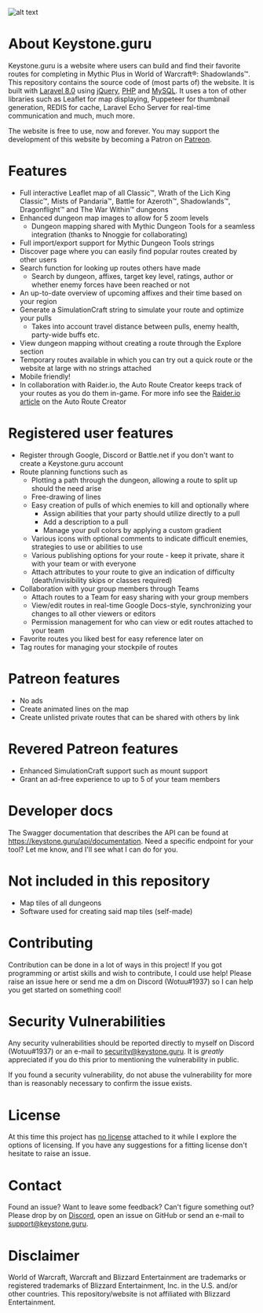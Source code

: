 ![alt text](https://assets.keystone.guru/images/external/github/readme_logo.png "Keystone.guru logo")

# About Keystone.guru
Keystone.guru is a website where users can build and find their favorite routes for completing in Mythic Plus in World of Warcraft®: Shadowlands™.
This repository contains the source code of (most parts of) the website. It is built with [Laravel 8.0](https://github.com/laravel/laravel) using [jQuery](https://github.com/jquery/jquery), [PHP](http://www.php.net/) and [MySQL](https://www.mysql.com/).
It uses a ton of other libraries such as Leaflet for map displaying, Puppeteer for thumbnail generation, REDIS for cache, Laravel Echo Server for real-time communication and much, much more.

The website is free to use, now and forever. You may support the development of this website by becoming a Patron on [Patreon](https://www.patreon.com/keystoneguru).

# Features
* Full interactive Leaflet map of all Classic™, Wrath of the Lich King Classic™, Mists of Pandaria™, Battle for Azeroth™, Shadowlands™, Dragonflight™ and The War Within™ dungeons
* Enhanced dungeon map images to allow for 5 zoom levels
  * Dungeon mapping shared with Mythic Dungeon Tools for a seamless integration (thanks to Nnoggie for collaborating)
* Full import/export support for Mythic Dungeon Tools strings
* Discover page where you can easily find popular routes created by other users
* Search function for looking up routes others have made
  * Search by dungeon, affixes, target key level, ratings, author or whether enemy forces have been reached or not
* An up-to-date overview of upcoming affixes and their time based on your region
* Generate a SimulationCraft string to simulate your route and optimize your pulls
  * Takes into account travel distance between pulls, enemy health, party-wide buffs etc.
* View dungeon mapping without creating a route through the Explore section
* Temporary routes available in which you can try out a quick route or the website at large with no strings attached
* Mobile friendly!
* In collaboration with Raider.io, the Auto Route Creator keeps track of your routes as you do them in-game. For more info see the [Raider.io article](https://raider.io/news/538-introducing-the-auto-route-creator) on the Auto Route Creator

# Registered user features
* Register through Google, Discord or Battle.net if you don't want to create a Keystone.guru account
* Route planning functions such as
    * Plotting a path through the dungeon, allowing a route to split up should the need arise
    * Free-drawing of lines
    * Easy creation of pulls of which enemies to kill and optionally where
        * Assign abilities that your party should utilize directly to a pull
        * Add a description to a pull
        * Manage your pull colors by applying a custom gradient
    * Various icons with optional comments to indicate difficult enemies, strategies to use or abilities to use
    * Various publishing options for your route - keep it private, share it with your team or with everyone
    * Attach attributes to your route to give an indication of difficulty (death/invisibility skips or classes required)
* Collaboration with your group members through Teams
    * Attach routes to a Team for easy sharing with your group members
    * View/edit routes in real-time Google Docs-style, synchronizing your changes to all other viewers or editors
    * Permission management for who can view or edit routes attached to your team
* Favorite routes you liked best for easy reference later on
* Tag routes for managing your stockpile of routes

# Patreon features
* No ads
* Create animated lines on the map
* Create unlisted private routes that can be shared with others by link

# Revered Patreon features
* Enhanced SimulationCraft support such as mount support
* Grant an ad-free experience to up to 5 of your team members

# Developer docs
The Swagger documentation that describes the API can be found at https://keystone.guru/api/documentation. Need a specific endpoint for your tool? Let me know, and I'll see what I can do for you.

# Not included in this repository
* Map tiles of all dungeons
* Software used for creating said map tiles (self-made)

# Contributing
Contribution can be done in a lot of ways in this project! If you got programming or artist skills and wish to contribute, I could use help! Please raise an issue here or send me a dm on Discord (Wotuu#1937) so I can help you get started on something cool!

# Security Vulnerabilities
Any security vulnerabilities should be reported directly to myself on Discord (Wotuu#1937) or an e-mail to security@keystone.guru. It is _greatly_ appreciated if you do this prior to mentioning the vulnerability in public.

If you found a security vulnerability, do not abuse the vulnerability for more than is reasonably necessary to confirm the issue exists.

# License
At this time this project has [no license](https://choosealicense.com/no-permission/) attached to it while I explore the options of licensing.
If you have any suggestions for a fitting license don't hesitate to raise an issue.

# Contact
Found an issue? Want to leave some feedback? Can't figure something out? Please drop by on [Discord](https://discord.gg/2KtWrqw), open an issue on GitHub
or send an e-mail to support@keystone.guru.

# Disclaimer
World of Warcraft, Warcraft and Blizzard Entertainment are trademarks or registered trademarks of Blizzard Entertainment, Inc. in the U.S. and/or other countries. This repository/website is not affiliated with Blizzard Entertainment.
